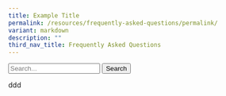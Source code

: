 ```yaml
---
title: Example Title
permalink: /resources/frequently-asked-questions/permalink/
variant: markdown
description: ""
third_nav_title: Frequently Asked Questions
---
```

<form>
<input placeholder="Search..." type="text">
<button type="submit">Search</button>
</form>

ddd